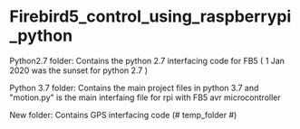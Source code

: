 # Firebird5_control_using_raspberrypi_python

 
Python2.7 folder: Contains the python 2.7 interfacing code for FB5 ( 1 Jan 2020 was the sunset for python 2.7 )

Python 3.7 folder: Contains the main project files in python 3.7 and "motion.py" is the main interfaing file for rpi with FB5 avr microcontroller  

New folder: Contains GPS interfacing code (# temp_folder #)
